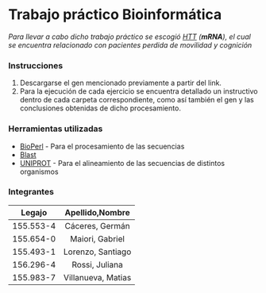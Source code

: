 # Trabajo práctico Bioinformática

_Para llevar a cabo dicho trabajo práctico se escogió [HTT](https://www.ncbi.nlm.nih.gov/nuccore/NM_001388492.1) (**mRNA**), el cual se encuentra relacionado con pacientes perdida de movilidad y cognición_

### Instrucciones

1. Descargarse el gen mencionado previamente a partir del link.
2. Para la ejecución de cada ejercicio se encuentra detallado un instructivo dentro de cada carpeta correspondiente, como así también el gen y las conclusiones obtenidas de dicho procesamiento.

### Herramientas utilizadas

-   [BioPerl](https://bioperl.org/) - Para el procesamiento de las secuencias
-   [Blast](https://blast.ncbi.nlm.nih.gov/Blast.cgi?CMD=Web&PAGE_TYPE=BlastDocs&DOC_TYPE=Download)
-   [UNIPROT](https://www.uniprot.org) - Para el alineamiento de las secuencias de distintos organismos


### Integrantes 

| Legajo | Apellido,Nombre |
|:---:|:---:|
| 155.553-4 | Cáceres, Germán |
| 155.654-0 | Maiori, Gabriel |
| 155.493-1 | Lorenzo, Santiago |
| 156.296-4 | Rossi, Juliana |
| 155.983-7 | Villanueva, Matias |
